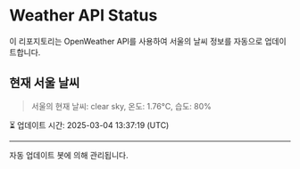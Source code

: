 
# Weather API Status

이 리포지토리는 OpenWeather API를 사용하여 서울의 날씨 정보를 자동으로 업데이트합니다.

## 현재 서울 날씨
> 서울의 현재 날씨: clear sky, 온도: 1.76°C, 습도: 80%

⏳ 업데이트 시간: 2025-03-04 13:37:19 (UTC)

---
자동 업데이트 봇에 의해 관리됩니다.
